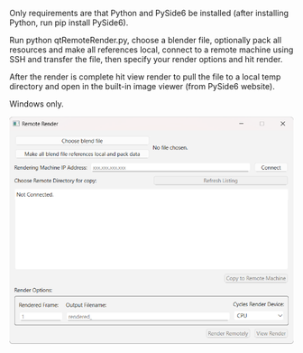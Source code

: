 Only requirements are that Python and PySide6 be installed (after installing Python, run pip install PySide6).

Run python qtRemoteRender.py, choose a blender file, optionally pack all resources and make all references local, connect to a remote machine using SSH and transfer the file, then specify your render options and hit render.

After the render is complete hit view render to pull the file to a local temp directory and open in the built-in image viewer (from PySide6 website).

Windows only.

![Main interface screenshot](Screenshots/Main_Interface.png?raw=true "Main Interface")

